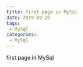 ```yaml
---
title: first page in MySql
date: 2019-09-25
tags:
 - MySql
categories: 
 - MySql
---
```


first page in MySql
